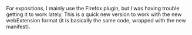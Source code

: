 For expositions, I mainly use the Firefox plugin, but I was having trouble getting it to work lately. This is a quick
new version to work with the new webExtension format (it is basically the same code, wrapped with the new manifest).